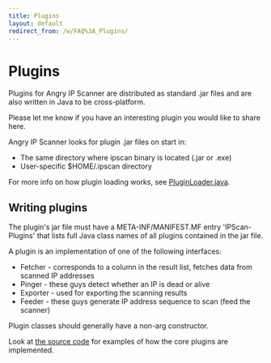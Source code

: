 ```yaml
---
title: Plugins
layout: default
redirect_from: /w/FAQ%3A_Plugins/
---
```


Plugins
=======

Plugins for Angry IP Scanner are distributed as standard .jar files and are also written in Java to be cross-platform.

Please let me know if you have an interesting plugin you would like to share here.

Angry IP Scanner looks for plugin .jar files on start in:
- The same directory where ipscan binary is located (.jar or .exe)
- User-specific $HOME/.ipscan directory

For more info on how plugin loading works, see [PluginLoader.java](https://github.com/angryip/ipscan/blob/master/src/net/azib/ipscan/core/PluginLoader.java).

Writing plugins
---------------

The plugin's jar file must have a META-INF/MANIFEST.MF entry 'IPScan-Plugins' that lists full Java class names of all plugins
contained in the jar file.

A plugin is an implementation of one of the following interfaces:

- Fetcher - corresponds to a column in the result list, fetches data from scanned IP addresses
- Pinger - these guys detect whether an IP is dead or alive
- Exporter - used for exporting the scanning results
- Feeder - these guys generate IP address sequence to scan (feed the scanner)

Plugin classes should generally have a non-arg constructor. 

Look at [the source code](https://github.com/angryip/ipscan) for examples of how the core plugins are implemented.
